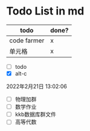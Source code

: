 # Todo List in md

|  todo   | done?  |
|  ----  | ----  |
| code farmer  | x |
| 单元格  | x |

- [ ] todo
- [x] alt-c

[//]: <> "press alt+c to right the todo"



2022年2月21日 13:02:06

- [ ] 物理加群
- [ ] 数学作业
- [ ] kkb数据库群文件
- [ ] 高等代数
